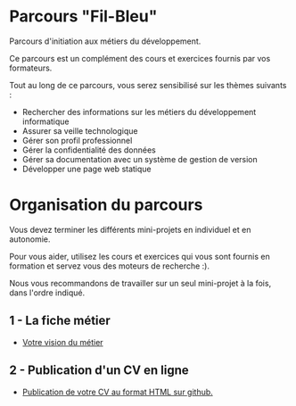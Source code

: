# Parcours "Fil-Bleu"

Parcours d'initiation aux métiers du développement.

Ce parcours est un complément des cours et exercices fournis par vos formateurs.

Tout au long de ce parcours, vous serez sensibilisé sur les thèmes suivants :

- Rechercher des informations sur les métiers du développement informatique
- Assurer sa veille technologique
- Gérer son profil professionnel
- Gérer la confidentialité des données
- Gérer sa documentation avec un système de gestion de version
- Développer une page web statique

# Organisation du parcours 

Vous devez terminer les différents mini-projets en individuel et en autonomie. 

Pour vous aider, utilisez les cours et exercices qui vous sont fournis en formation et servez vous des moteurs de recherche :). 

Nous vous recommandons de travailler sur un seul mini-projet à la fois, dans l'ordre indiqué.

## 1 - La fiche métier
- [Votre vision du métier](01-metier/)

## 2 - Publication d'un CV en ligne
- [Publication de votre CV au format HTML sur github.](02-cv/)

